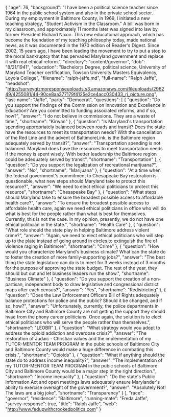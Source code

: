 {
  "age": 76,
  "background": "I have been a political science teacher since 1964 in the public school system and also in the private school sector. During my employment in Baltimore County, in 1969, I initiated a new teaching strategy, \"Student Activism in the Classroom.\" A bill was born in my classroom, and approximately 11 months later was signed into law by former President Richard Nixon. This new educational approach, which has become the foundation of my teaching philosophy today, made national news, as it was documented in the 1970 edition of Reader's Digest.  Since 2002, 15 years ago, I have been leading the movement to try to put a stop to the moral bankruptcy that has pervaded Maryland government and replace it with real ethical reform.",
  "directory": "content/governor",
  "dob": "8/21/1941",
  "education": "Bachelor;s Degree, political science, University of Maryland Teacher certification, Towson University Masters Equivalency, Loyola College",
  "filename": "ralph-jaffe.md",
  "full-name": "Ralph Jaffe",
  "headshot": "http://surveygizmoresponseuploads.s3.amazonaws.com/fileuploads/296249/4255081/44-90ce8aa377179f4125e2ce4acc030433_rj_picture.png",
  "last-name": "Jaffe",
  "party": "Democrat",
  "questions": [
    {
      "question": "Do you support the findings of the Commission on Innovation and Excellence in Education? Are you committed to funding associated reforms, and if so, how?",
      "answer": "I do not believe in commissions. They are a waste of time.",
      "shortname": "Kirwan"
    },
    {
      "question": "Is Maryland's transportation spending appropriately balanced between roads and transit? Does the state have the resources to meet its transportation needs? With the cancellation of the Red Line and the advent of BaltimoreLink, is the Baltimore region adequately served by transit?",
      "answer": "Transportation spending is not balanced. Maryland does have the resources to meet transportation needs if the money is spent wisely. With better leadership the Baltimore region could be adequately served by transit",
      "shortname": "Transportation"
    },
    {
      "question": "Do you support the legalization of recreational marijuana?",
      "answer": "No",
      "shortname": "Marijuana"
    },
    {
      "question": "At a time when the federal government's commitment to Chesapeake Bay restoration is questionable, what new steps should Maryland take to protect this resource?",
      "answer": "We need to elect ethical politicians to protect this resource",
      "shortname": "Chesapeake Bay"
    },
    {
      "question": "What steps should Maryland take to ensure the broadest possible access to affordable health care?",
      "answer": "To ensure the broadest possible access to affordable health care, again we need ethical politicians in office who will do what is best for the people rather than what is best for themselves. Currently, this is not the case. In my opinion, presently, we do not have one ethical politician in the state.",
      "shortname": "Health Care"
    },
    {
      "question": "What role should the state play in helping Baltimore address violent crime?",
      "answer": "Again, we need to elect ethical politicians who will step up to the plate instead of going around in circles to extinguish the fire of violence raging in Baltimore",
      "shortname": "Crime"
    },
    {
      "question": "How would you characterize Maryland's business climate? What can the state do to foster the creation of more family-supporting jobs?",
      "answer": "The best thing the state legislature can do is to meet for 3 weeks instead of 3 months for the purpose of approving the state budget.  The rest of the year, they should but out and let business leaders run the show.",
      "shortname": "Business Climate"
    },
    {
      "question": "Do you support the creation of a non-partisan, independent body to draw legislative and congressional district maps after each census?",
      "answer": "Yes",
      "shortname": "Redistricting"
    },
    {
      "question": "Does the Law Enforcement Officers Bill of Rights adequately balance protections for police and the public? Should it be changed, and if so, how?",
      "answer": "Unfortunately, currently, the police departments in Baltimore City and Baltimore County are not getting the support they should hvae from the phony career politicians. Once again, the solution is to elect ethical politicians who will serve the people rather than themselves.",
      "shortname": "LEOBR"
    },
    {
      "question": "What strategy would you adopt to address the opioid addiction and overdose crisis?",
      "answer": "The restoration of Judaic - Christian values and the implementation of my TUTOR-MENTOR TEAM PROGRAM in the pubic schools of Baltimore City and Baltimore County would make a huge difference in combating this crisis.",
      "shortname": "Opioids"
    },
    {
      "question": "What if anything should the state do to address income inequality?",
      "answer": "The implementation of my TUTOR-MENTOR TEAM PROGRAM in the pubic schools of Baltimore City and Baltimore County would be a major step in the right direction.",
      "shortname": "Income inequality"
    },
    {
      "question": "Do the state's Public Information Act and open meetings laws adequately ensure Marylander's ability to exercise oversight of the government?",
      "answer": "Absolutely Not! The laws are a big joke",
      "shortname": "Transparency"
    }
  ],
  "race": "governor",
  "residence": "Baltimore",
  "running-mate": "Freda Jaffe",
  "survey-response": true,
  "title": "Ralph Jaffe",
  "web": "http://www.fedupwithcrookedpolitics.com"
}
